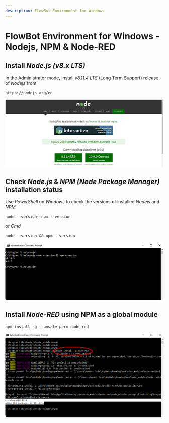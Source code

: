 ```yaml
---
description: FlowBot Environment for Windows
---
```


# FlowBot Environment for Windows - Nodejs, NPM & Node-RED

## Install _Node.js \(v8.x LTS\)_

 In the Administrator mode, install _v8.11.4 LTS_ \(Long Term Support\) release of _Nodejs_ from:

```text
https://nodejs.org/en
```

![](.gitbook/assets/nodejs_org.png)

## Check _Node.js_ & _NPM \(Node Package Manager\)_ installation status

Use _PowerShell_ on _Windows_ to check the versions of installed _Nodejs_ and _NPM_  

```text
node --version; npm --version
```

or _Cmd_

```text
node --version && npm --version
```

![](.gitbook/assets/nodejs_npm_vers800x290.png)

## Install _Node-RED_ using NPM as a global module

```text
npm install -g --unsafe-perm node-red
```

![](.gitbook/assets/cmd_nr_install.png)



